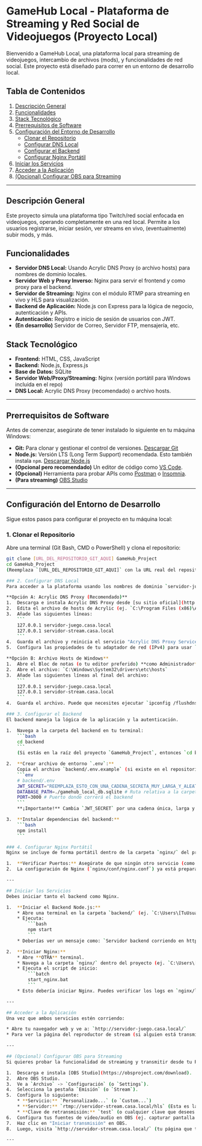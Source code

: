 # GameHub Local - Plataforma de Streaming y Red Social de Videojuegos (Proyecto Local)

Bienvenido a GameHub Local, una plataforma local para streaming de videojuegos, intercambio de archivos (mods), y funcionalidades de red social. Este proyecto está diseñado para correr en un entorno de desarrollo local.

## Tabla de Contenidos
1. [Descripción General](#descripción-general)
2. [Funcionalidades](#funcionalidades)
3. [Stack Tecnológico](#stack-tecnológico)
4. [Prerrequisitos de Software](#prerrequisitos-de-software)
5. [Configuración del Entorno de Desarrollo](#configuración-del-entorno-de-desarrollo)
    * [Clonar el Repositorio](#clonar-el-repositorio)
    * [Configurar DNS Local](#configurar-dns-local)
    * [Configurar el Backend](#configurar-el-backend)
    * [Configurar Nginx Portátil](#configurar-nginx-portátil)
6. [Iniciar los Servicios](#iniciar-los-servicios)
7. [Acceder a la Aplicación](#acceder-a-la-aplicación)
8. [(Opcional) Configurar OBS para Streaming](#opcional-configurar-obs-para-streaming)

---

## Descripción General
Este proyecto simula una plataforma tipo Twitch/red social enfocada en videojuegos, operando completamente en una red local. Permite a los usuarios registrarse, iniciar sesión, ver streams en vivo, (eventualmente) subir mods, y más.

## Funcionalidades
* **Servidor DNS Local:** Usando Acrylic DNS Proxy (o archivo hosts) para nombres de dominio locales.
* **Servidor Web y Proxy Inverso:** Nginx para servir el frontend y como proxy para el backend.
* **Servidor de Streaming:** Nginx con el módulo RTMP para streaming en vivo y HLS para visualización.
* **Backend de Aplicación:** Node.js con Express para la lógica de negocio, autenticación y APIs.
* **Autenticación:** Registro e inicio de sesión de usuarios con JWT.
* **(En desarrollo)** Servidor de Correo, Servidor FTP, mensajería, etc.

## Stack Tecnológico
* **Frontend:** HTML, CSS, JavaScript
* **Backend:** Node.js, Express.js
* **Base de Datos:** SQLite
* **Servidor Web/Proxy/Streaming:** Nginx (versión portátil para Windows incluida en el repo)
* **DNS Local:** Acrylic DNS Proxy (recomendado) o archivo hosts.

---

## Prerrequisitos de Software
Antes de comenzar, asegúrate de tener instalado lo siguiente en tu máquina Windows:

* **Git:** Para clonar y gestionar el control de versiones. [Descargar Git](https://git-scm.com/downloads)
* **Node.js:** Versión LTS (Long Term Support) recomendada. Esto también instala `npm`. [Descargar Node.js](https://nodejs.org/)
* **(Opcional pero recomendado)** Un editor de código como [VS Code](https://code.visualstudio.com/).
* **(Opcional)** Herramienta para probar APIs como [Postman](https://www.postman.com/downloads/) o [Insomnia](https://insomnia.rest/download).
* **(Para streaming)** [OBS Studio](https://obsproject.com/download)

---

## Configuración del Entorno de Desarrollo

Sigue estos pasos para configurar el proyecto en tu máquina local:

### 1. Clonar el Repositorio
Abre una terminal (Git Bash, CMD o PowerShell) y clona el repositorio:
```bash
git clone [URL_DEL_REPOSITORIO_GIT_AQUI] GameHub_Project
cd GameHub_Project
(Reemplaza `[URL_DEL_REPOSITORIO_GIT_AQUI]` con la URL real del repositorio en GitHub).

### 2. Configurar DNS Local
Para acceder a la plataforma usando los nombres de dominio `servidor-juego.casa.local` y `servidor-stream.casa.local`, necesitas configurar tu DNS local.

**Opción A: Acrylic DNS Proxy (Recomendado)**
1.  Descarga e instala Acrylic DNS Proxy desde [su sitio oficial](http://mayakron.altervista.org/wikibase/show.php?id=AcrylicHome).
2.  Edita el archivo de hosts de Acrylic (ej. `C:\Program Files (x86)\Acrylic DNS Proxy\AcrylicHosts.txt`).
3.  Añade las siguientes líneas:
    ```
    127.0.0.1 servidor-juego.casa.local
    127.0.0.1 servidor-stream.casa.local
    ```
4.  Guarda el archivo y reinicia el servicio "Acrylic DNS Proxy Service" desde `services.msc` o reinicia tu PC.
5.  Configura las propiedades de tu adaptador de red (IPv4) para usar `127.0.0.1` como el "Servidor DNS preferido". (Si tu Acrylic corre en otra IP, usa esa).

**Opción B: Archivo Hosts de Windows**
1.  Abre el Bloc de notas (o tu editor preferido) **como Administrador**.
2.  Abre el archivo: `C:\Windows\System32\drivers\etc\hosts`
3.  Añade las siguientes líneas al final del archivo:
    ```
    127.0.0.1 servidor-juego.casa.local
    127.0.0.1 servidor-stream.casa.local
    ```
4.  Guarda el archivo. Puede que necesites ejecutar `ipconfig /flushdns` en una terminal (como administrador).

### 3. Configurar el Backend
El backend maneja la lógica de la aplicación y la autenticación.

1.  Navega a la carpeta del backend en tu terminal:
    ```bash
    cd backend
    ```
    (Si estás en la raíz del proyecto `GameHub_Project`, entonces `cd backend`).

2.  **Crear archivo de entorno `.env`:**
    Copia el archivo `backend/.env.example` (si existe en el repositorio) a un nuevo archivo llamado `backend/.env`. Si `.env.example` no existe, crea `backend/.env` manualmente con el siguiente contenido:
    ```env
    # backend/.env
    JWT_SECRET="REEMPLAZA_ESTO_CON_UNA_CADENA_SECRETA_MUY_LARGA_Y_ALEATORIA"
    DATABASE_PATH=./gamehub_local_db.sqlite # Ruta relativa a la carpeta 'backend'
    PORT=3000 # Puerto donde correrá el backend
    ```
    **¡Importante!** Cambia `JWT_SECRET` por una cadena única, larga y segura.

3.  **Instalar dependencias del backend:**
    ```bash
    npm install
    ```

### 4. Configurar Nginx Portátil
Nginx se incluye de forma portátil dentro de la carpeta `nginx/` del proyecto.

1.  **Verificar Puertos:** Asegúrate de que ningún otro servicio (como IIS, Skype, u otra instancia de Apache/Nginx) esté usando el **puerto 80**. Si es así, detén ese servicio temporalmente o modifica el archivo `nginx/conf/nginx.conf` para que escuche en un puerto diferente (ej. `listen 8080;`) y ajusta las URLs de acceso en el navegador.
2.  La configuración de Nginx (`nginx/conf/nginx.conf`) ya está preparada con rutas relativas para funcionar desde la carpeta del proyecto. No deberías necesitar modificarla si la estructura del proyecto se mantiene como está en el repositorio.

---

## Iniciar los Servicios
Debes iniciar tanto el backend como Nginx.

1.  **Iniciar el Backend Node.js:**
    * Abre una terminal en la carpeta `backend/` (ej. `C:\Users\[TuUsuario]\Documents\GitHub\GameHub_Project\backend\`).
    * Ejecuta:
        ```bash
        npm start
        ```
    * Deberías ver un mensaje como: `Servidor backend corriendo en http://localhost:3000`. Mantén esta terminal abierta.

2.  **Iniciar Nginx:**
    * Abre **OTRA** terminal.
    * Navega a la carpeta `nginx/` dentro del proyecto (ej. `C:\Users\[TuUsuario]\Documents\GitHub\GameHub_Project\nginx\`).
    * Ejecuta el script de inicio:
        ```batch
        start_nginx.bat
        ```
    * Esto debería iniciar Nginx. Puedes verificar los logs en `nginx/logs/error.log` si algo sale mal.

---

## Acceder a la Aplicación
Una vez que ambos servicios estén corriendo:

* Abre tu navegador web y ve a: `http://servidor-juego.casa.local/`
* Para ver la página del reproductor de stream (si alguien está transmitiendo): `http://servidor-stream.casa.local/` (y la ruta HLS específica, ej. `http://servidor-stream.casa.local/hls/test.m3u8`).

---

## (Opcional) Configurar OBS para Streaming
Si quieres probar la funcionalidad de streaming y transmitir desde tu PC:

1.  Descarga e instala [OBS Studio](https://obsproject.com/download).
2.  Abre OBS Studio.
3.  Ve a `Archivo` -> `Configuración` (o `Settings`).
4.  Selecciona la pestaña `Emisión` (o `Stream`).
5.  Configura lo siguiente:
    * **Servicio:** `Personalizado...` (o `Custom...`)
    * **Servidor:** `rtmp://servidor-stream.casa.local/hls` (Esta es la aplicación RTMP que definiste en `nginx.conf` para HLS. Si tienes otra aplicación RTMP como `live`, usa `rtmp://servidor-stream.casa.local/live`).
    * **Clave de retransmisión:** `test` (o cualquier clave que desees. Esta clave se usará en la URL HLS, ej. `http://servidor-stream.casa.local/hls/test.m3u8` si `hls_path` en Nginx está configurado como `html/hls_stream_data` y la clave es `test`, entonces el archivo será `html/hls_stream_data/test.m3u8`).
6.  Configura tus fuentes de video/audio en OBS (ej. capturar pantalla o juego).
7.  Haz clic en "Iniciar transmisión" en OBS.
8.  Luego, visita `http://servidor-stream.casa.local/` (tu página que tiene el reproductor HLS) y asegúrate de que el reproductor apunte a la URL HLS correcta (ej. `http://servidor-stream.casa.local/hls/test.m3u8`).

---